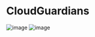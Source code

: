 # CloudGuardians
![image](https://github.com/user-attachments/assets/b7fea074-c494-4b2a-8bba-3b7220ca4a61)
![image](https://github.com/user-attachments/assets/dba00cec-49db-458a-8211-54c5ce2044e8)
